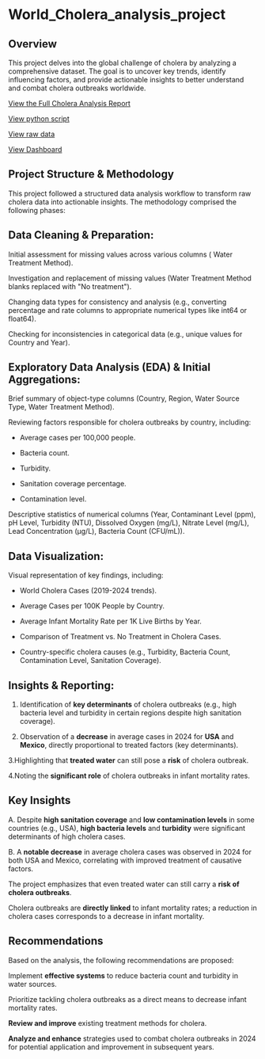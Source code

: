 # World_Cholera_analysis_project

## Overview

This project delves into the global challenge of cholera by analyzing a comprehensive dataset. The goal is to uncover key trends, identify influencing factors, and provide actionable insights to better understand and combat cholera outbreaks worldwide.

[View the Full Cholera Analysis Report](https://github.com/Enioladayo/World_Cholera_analysis/blob/main/Cholera%20analysis%20project.pdf)

[View python script](https://github.com/Enioladayo/World_Cholera_analysis/blob/main/cholera%20project.ipynb)

[View raw data](Cholera_project_dataset.csv)

[View Dashboard](DASHBOARD.JPG)

## Project Structure & Methodology
This project followed a structured data analysis workflow to transform raw cholera data into actionable insights. The methodology comprised the following phases:

## Data Cleaning & Preparation:

Initial assessment for missing values across various columns ( Water Treatment Method).

Investigation and replacement of missing values (Water Treatment Method blanks replaced with "No treatment").

Changing data types for consistency and analysis (e.g., converting percentage and rate columns to appropriate numerical types like int64 or float64).

Checking for inconsistencies in categorical data (e.g., unique values for Country and Year).

## Exploratory Data Analysis (EDA) & Initial Aggregations:

Brief summary of object-type columns (Country, Region, Water Source Type, Water Treatment Method).

Reviewing factors responsible for cholera outbreaks by country, including:

- Average cases per 100,000 people.

- Bacteria count.

- Turbidity.

- Sanitation coverage percentage.

- Contamination level.

Descriptive statistics of numerical columns (Year, Contaminant Level (ppm), pH Level, Turbidity (NTU), Dissolved Oxygen (mg/L), Nitrate Level (mg/L), Lead Concentration (µg/L), Bacteria Count (CFU/mL)).

## Data Visualization:

Visual representation of key findings, including:

- World Cholera Cases (2019-2024 trends).

- Average Cases per 100K People by Country.

- Average Infant Mortality Rate per 1K Live Births by Year.

- Comparison of Treatment vs. No Treatment in Cholera Cases.

- Country-specific cholera causes (e.g., Turbidity, Bacteria Count, Contamination Level, Sanitation Coverage).

## Insights & Reporting:

1. Identification of **key determinants** of cholera outbreaks (e.g., high bacteria level and turbidity in certain regions despite high sanitation coverage).

2. Observation of a **decrease** in average cases in 2024 for **USA** and **Mexico**, directly proportional to treated factors (key determinants).

3.Highlighting that **treated water** can still pose a **risk** of cholera outbreak.

4.Noting the **significant role** of cholera outbreaks in infant mortality rates.

## Key Insights

A. Despite **high sanitation coverage** and **low contamination levels** in some countries (e.g., USA), **high bacteria levels** and **turbidity** were significant determinants of high cholera cases.

B. A **notable decrease** in average cholera cases was observed in 2024 for both USA and Mexico, correlating with improved treatment of causative factors.

The project emphasizes that even treated water can still carry a **risk of cholera outbreaks**.

Cholera outbreaks are **directly linked** to infant mortality rates; a reduction in cholera cases corresponds to a decrease in infant mortality.

## Recommendations
Based on the analysis, the following recommendations are proposed:

Implement **effective systems** to reduce bacteria count and turbidity in water sources.

Prioritize tackling cholera outbreaks as a direct means to decrease infant mortality rates.

**Review and improve** existing treatment methods for cholera.

**Analyze and enhance** strategies used to combat cholera outbreaks in 2024 for potential application and improvement in subsequent years.
